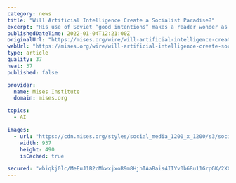 ```yaml
---
category: news
title: "Will Artificial Intelligence Create a Socialist Paradise?"
excerpt: "His use of Soviet “good intentions” makes a reader wonder as to his naïveté. The author believes that by 2030 artificial intelligence (AI) “will replace most research functions and go beyond that by anticipating changes and making discoveries.”"
publishedDateTime: 2022-01-04T12:21:00Z
originalUrl: "https://mises.org/wire/will-artificial-intelligence-create-socialist-paradise"
webUrl: "https://mises.org/wire/will-artificial-intelligence-create-socialist-paradise"
type: article
quality: 37
heat: 37
published: false

provider:
  name: Mises Institute
  domain: mises.org

topics:
  - AI

images:
  - url: "https://cdn.mises.org/styles/social_media_1200_x_1200/s3/socialism_0.jpg?itok=qyl2T3Nv"
    width: 937
    height: 490
    isCached: true

secured: "wbiqkj0lc/MeEuJ1B2cMkwxjxoR9m8HjhIAaBais4IIYv0b68u11GrpGK/2XXP6rwDV+pTV8pQeyYonzhitTeq7+NyqoUG9mhUL2y1FE+YInyo15QoB6E1ooYPcIkFSKz4g/b8/tnY9OWn20fqumCtnG17PksTd3gGaGnn55CnUR742qKZrEZDQs3zDezkm43V7t/ooc43qcT3hKY4KsAASetQlznZsKL3xllZTB9lAKV7WiVXxzOE19iFum9dOAXewH51odFljK29UKKYeOs3rHTwmtIWjJGLgNowyzGdd/ymDq1JoHLPc6AjzTly7xu/6xwtx+TgxxOaQ4hBOUTLpGnf0wVDirkZu9ad2BZ2Q=;Ckp6bMDnSZHnWBFjPVMuTg=="
---
```


